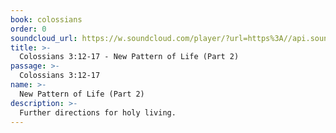 ```yaml
---
book: colossians
order: 0
soundcloud_url: https://w.soundcloud.com/player/?url=https%3A//api.soundcloud.com/tracks/
title: >-
  Colossians 3:12-17 - New Pattern of Life (Part 2)
passage: >-
  Colossians 3:12-17
name: >-
  New Pattern of Life (Part 2)
description: >-
  Further directions for holy living.
---
```


